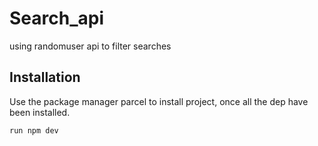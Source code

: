 # Search_api

using randomuser api to filter searches

## Installation

Use the package manager parcel to install project, once all the dep have been installed.

```bash
run npm dev
```
